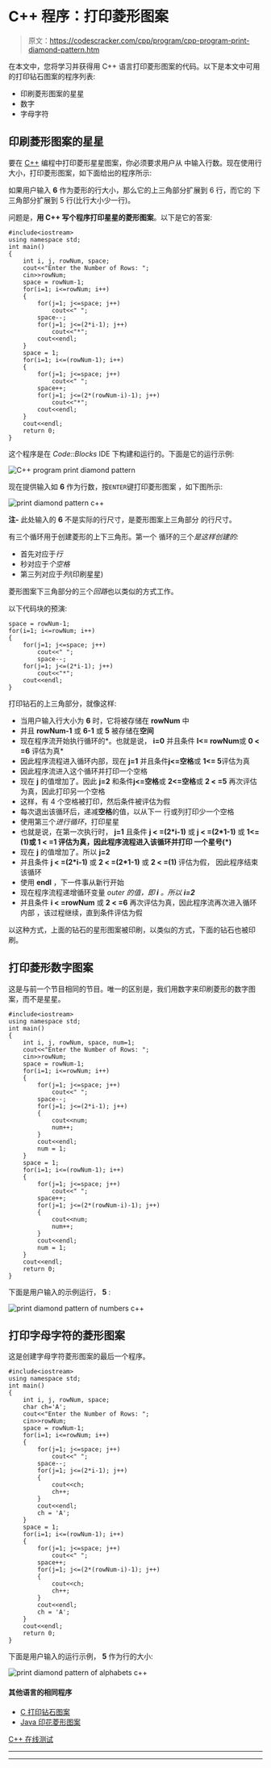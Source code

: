 # C++ 程序：打印菱形图案

> 原文：<https://codescracker.com/cpp/program/cpp-program-print-diamond-pattern.htm>

在本文中，您将学习并获得用 C++ 语言打印菱形图案的代码。以下是本文中可用的打印钻石图案的程序列表:

*   印刷菱形图案的星星
*   数字
*   字母字符

## 印刷菱形图案的星星

要在 [C++](/cpp/index.htm) 编程中打印菱形星星图案，你必须要求用户从 中输入行数。现在使用行大小，打印菱形图案，如下面给出的程序所示:

如果用户输入 **6** 作为菱形的行大小，那么它的上三角部分扩展到 6 行，而它的 下三角部分扩展到 5 行(比行大小少一行)。

问题是，**用 C++ 写个程序打印星星的菱形图案**。以下是它的答案:

```
#include<iostream>
using namespace std;
int main()
{
    int i, j, rowNum, space;
    cout<<"Enter the Number of Rows: ";
    cin>>rowNum;
    space = rowNum-1;
    for(i=1; i<=rowNum; i++)
    {
        for(j=1; j<=space; j++)
            cout<<" ";
        space--;
        for(j=1; j<=(2*i-1); j++)
            cout<<"*";
        cout<<endl;
    }
    space = 1;
    for(i=1; i<=(rowNum-1); i++)
    {
        for(j=1; j<=space; j++)
            cout<<" ";
        space++;
        for(j=1; j<=(2*(rowNum-i)-1); j++)
            cout<<"*";
        cout<<endl;
    }
    cout<<endl;
    return 0;
}
```

这个程序是在 *Code::Blocks* IDE 下构建和运行的。下面是它的运行示例:

![C++ program print diamond pattern](img/17e6f7db0b755bf4d90d66548569a8de.png)

现在提供输入如 **6** 作为行数，按`ENTER`键打印菱形图案 ，如下图所示:

![print diamond pattern c++](img/974154d9a3e615782ac531ebff458430.png)

**注-** 此处输入的 **6** 不是实际的行尺寸，是菱形图案上三角部分 的行尺寸。

有三个循环用于创建菱形的上下三角形。第一个 循环的三个*是这样创建的:*

*   首先对应于*行*
*   秒对应于*个空格*
*   第三列对应于*列*(印刷星星)

菱形图案下三角部分的三个*回路*也以类似的方式工作。

以下代码块的预演:

```
space = rowNum-1;
for(i=1; i<=rowNum; i++)
{
    for(j=1; j<=space; j++)
        cout<<" ";
        space--;
    for(j=1; j<=(2*i-1); j++)
        cout<<"*";
    cout<<endl;
}
```

打印钻石的上三角部分，就像这样:

*   当用户输入行大小为 **6** 时，它将被存储在 **rowNum** 中
*   并且 **rowNum-1** 或 **6-1** 或 **5** 被存储在**空间**
*   现在程序流开始执行循环的*。也就是说， **i=0** 并且条件 **I<= rowNum**或 **0 < =6** 评估为真*
*   因此程序流程进入循环内部，现在 **j=1** 并且条件**j<=空格**或 **1<= 5**评估为真
*   因此程序流进入这个循环并打印一个空格
*   现在 **j** 的值增加了。因此 **j=2** 和条件**j<=空格**或 **2<=空格**或 **2 < =5** 再次评估为真，因此打印另一个空格
*   这样，有 4 个空格被打印，然后条件被评估为假
*   每次退出该循环后，递减**空格**的值，以从下一 行或列打印少一个空格
*   使用第三个*进行循环*，打印星星
*   也就是说，在第一次执行时， **j=1** 且条件 **j < =(2*i-1)** 或 **j < =(2*1-1)** 或 **1<=(1)**或 **1 < =1** 评估为真，因此程序流程进入该循环并打印 一个**星号(*)**
*   现在 **j** 的值增加了。所以 **j=2**
*   并且条件 **j < =(2*i-1)** 或 **2 < =(2*1-1)** 或 **2 < =(1)** 评估为假， 因此程序结束该循环
*   使用 **endl** ，下一件事从新行开始
*   现在程序流程递增循环变量 *outer 的值，即 **i** 。所以 **i=2***
*   并且条件 **i < =rowNum** 或 **2 < =6** 再次评估为真，因此程序流再次进入循环内部 ，该过程继续，直到条件评估为假

以这种方式，上面的钻石的星形图案被印刷，以类似的方式，下面的钻石也被印刷。

## 打印菱形数字图案

这是与前一个节目相同的节目。唯一的区别是，我们用数字来印刷菱形的数字图案，而不是星星。

```
#include<iostream>
using namespace std;
int main()
{
    int i, j, rowNum, space, num=1;
    cout<<"Enter the Number of Rows: ";
    cin>>rowNum;
    space = rowNum-1;
    for(i=1; i<=rowNum; i++)
    {
        for(j=1; j<=space; j++)
            cout<<" ";
        space--;
        for(j=1; j<=(2*i-1); j++)
        {
            cout<<num;
            num++;
        }
        cout<<endl;
        num = 1;
    }
    space = 1;
    for(i=1; i<=(rowNum-1); i++)
    {
        for(j=1; j<=space; j++)
            cout<<" ";
        space++;
        for(j=1; j<=(2*(rowNum-i)-1); j++)
        {
            cout<<num;
            num++;
        }
        cout<<endl;
        num = 1;
    }
    cout<<endl;
    return 0;
}
```

下面是用户输入的示例运行， **5** :

![print diamond pattern of numbers c++](img/9d698acd9b9b053a85f7a7d08bf926dd.png)

## 打印字母字符的菱形图案

这是创建字母字符菱形图案的最后一个程序。

```
#include<iostream>
using namespace std;
int main()
{
    int i, j, rowNum, space;
    char ch='A';
    cout<<"Enter the Number of Rows: ";
    cin>>rowNum;
    space = rowNum-1;
    for(i=1; i<=rowNum; i++)
    {
        for(j=1; j<=space; j++)
            cout<<" ";
        space--;
        for(j=1; j<=(2*i-1); j++)
        {
            cout<<ch;
            ch++;
        }
        cout<<endl;
        ch = 'A';
    }
    space = 1;
    for(i=1; i<=(rowNum-1); i++)
    {
        for(j=1; j<=space; j++)
            cout<<" ";
        space++;
        for(j=1; j<=(2*(rowNum-i)-1); j++)
        {
            cout<<ch;
            ch++;
        }
        cout<<endl;
        ch = 'A';
    }
    cout<<endl;
    return 0;
}
```

下面是用户输入的运行示例， **5** 作为行的大小:

![print diamond pattern of alphabets c++](img/b146b9eb22241cea39e0caf6953f1c19.png)

#### 其他语言的相同程序

*   [C 打印钻石图案](/c/program/c-program-print-diamond-pattern.htm)
*   [Java 印花菱形图案](/java/program/java-program-print-diamond-pattern.htm)

[C++ 在线测试](/exam/showtest.php?subid=3)

* * *

* * *